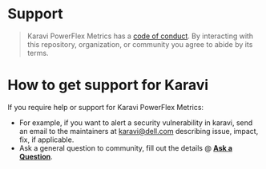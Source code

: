 # Support

> Karavi PowerFlex Metrics has a [code of conduct](./docs/CODE_OF_CONDUCT.md).
> By interacting with this repository, organization, or community you agree to
> abide by its terms.

# How to get support for Karavi

If you require help or support for Karavi PowerFlex Metrics: 
- For example, if you want to alert a security vulnerability in karavi, send an email to the maintainers at karavi@dell.com describing issue, impact, fix, if applicable. 
- Ask a general question to community, fill out the details @ **[Ask a Question](https://github.com/dell/karavi-powerflex-metrics/issues/new?template=ask-a-question.md)**.
